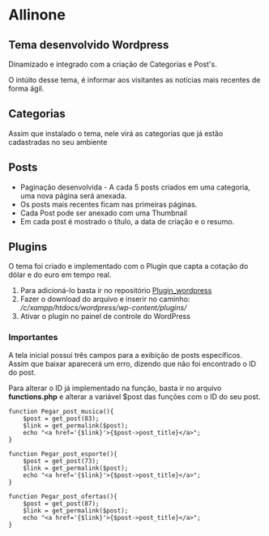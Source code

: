 # Allinone
## Tema desenvolvido  **Wordpress**
Dinamizado e integrado com a criação de Categorias e Post's. 

O intúito desse tema, é informar aos visitantes as notícias mais recentes de forma ágil.

## Categorias
   Assim que instalado o tema, nele virá as categorias que já estão cadastradas no seu ambiente

## Posts
* Paginação desenvolvida - A cada 5 posts criados em uma categoria, uma nova página será anexada. 
* Os posts mais recentes ficam nas primeiras páginas.
* Cada Post pode ser anexado com uma Thumbnail
* Em cada post é mostrado o título, a data de criação e o resumo.

## Plugins
   O tema foi criado e implementado com o Plugin que capta a cotação do dólar e do euro em tempo real.

1. Para adicioná-lo basta ir no repositório [Plugin_wordpress](https://github.com/giovanef16-sys/Plugin_wordpress)
2. Fazer o download do arquivo e inserir no caminho: */c/xampp/htdocs/wordpress/wp-content/plugins/*
3. Ativar o plugin no painel de controle do WordPress

### Importantes
A tela inicial possui três campos para a exibição de posts específicos. Assim que baixar aparecerá um erro, dizendo que não foi encontrado o ID do post.

Para alterar o ID já implementado na função, basta ir no arquivo **functions.php** e alterar a variável $post das funções com o ID do seu post.

    function Pegar_post_musica(){
        $post = get_post(83);
        $link = get_permalink($post);
        echo "<a href='{$link}'>{$post->post_title}</a>";
    }

    function Pegar_post_esporte(){
        $post = get_post(73);
        $link = get_permalink($post);
        echo "<a href='{$link}'>{$post->post_title}</a>";
    }

    function Pegar_post_ofertas(){
        $post = get_post(87);
        $link = get_permalink($post);
        echo "<a href='{$link}'>{$post->post_title}</a>";
    }
